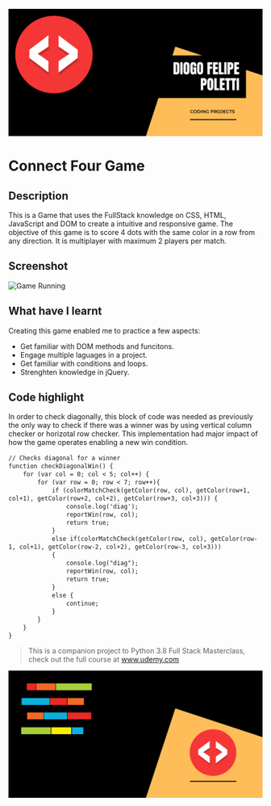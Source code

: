 ![Header Image](https://github.com/DiogoPoletti/Connect-Four-Game/blob/main/Documentation/HeaderImage2.png)

# Connect Four Game
## Description
This is a Game that uses the FullStack knowledge on CSS, HTML, JavaScript and DOM to create a intuitive and responsive game. The objective of this game is to score 4 dots with the 
same color in a row from any direction. It is multiplayer with maximum 2 players per match.

## Screenshot
![Game Running](https://github.com/DiogoPoletti/Connect-Four-Game/blob/main/Documentation/GameRunning.gif)

## What have I learnt
Creating this game enabled me to practice a few aspects:
* Get familiar with DOM methods and funcitons.
* Engage multiple laguages in a project.
* Get familiar with conditions and loops.
* Strenghten knowledge in jQuery.

## Code highlight
In order to check diagonally, this block of code was needed as previously the only way to check if there was a winner was by using vertical column checker or horizotal row checker.
This implementation had major impact of how the game operates enabling a new win condition.

```
// Checks diagonal for a winner
function checkDiagonalWin() {
    for (var col = 0; col < 5; col++) {
        for (var row = 0; row < 7; row++){
            if (colorMatchCheck(getColor(row, col), getColor(row+1, col+1), getColor(row+2, col+2), getColor(row+3, col+3))) {
                console.log('diag');
                reportWin(row, col);
                return true;
            }
            else if(colorMatchCheck(getColor(row, col), getColor(row-1, col+1), getColor(row-2, col+2), getColor(row-3, col+3)))
            {
                console.log("diag");
                reportWin(row, col);
                return true;
            }
            else {
                continue;
            }
        }
    }
}
```


> This is a companion project to Python 3.8 Full Stack Masterclass, check out the full course at www.udemy.com


![Footer Image](https://github.com/DiogoPoletti/Connect-Four-Game/blob/main/Documentation/FooterImage.png)
